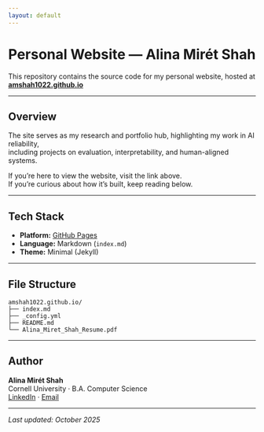 ```yaml
---
layout: default
---
```


# Personal Website — Alina Mirét Shah

This repository contains the source code for my personal website, hosted at  
**[amshah1022.github.io](https://amshah1022.github.io)**

---

## Overview
The site serves as my research and portfolio hub, highlighting my work in AI reliability,  
including projects on evaluation, interpretability, and human-aligned systems.

If you’re here to view the website, visit the link above.  
If you’re curious about how it’s built, keep reading below.

---

## Tech Stack
- **Platform:** [GitHub Pages](https://pages.github.com/)  
- **Language:** Markdown (`index.md`)  
- **Theme:** Minimal (Jekyll)  

---

## File Structure
```
amshah1022.github.io/
├── index.md
├── _config.yml
├── README.md
└── Alina_Miret_Shah_Resume.pdf
```
---

## Author
**Alina Mirét Shah**  
Cornell University · B.A. Computer Science  
[LinkedIn](https://linkedin.com/in/alinamshah) · [Email](mailto:alina.shah1022@gmail.com)

---

_Last updated: October 2025_
